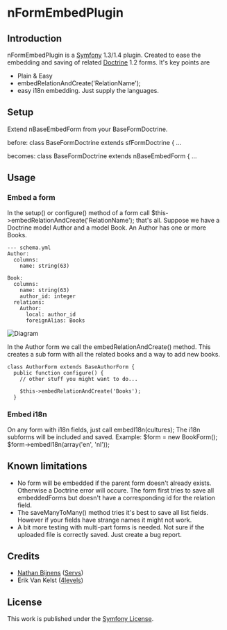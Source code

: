 # nFormEmbedPlugin

## Introduction
nFormEmbedPlugin is a [Symfony](http://symfony-project.org/) 1.3/1.4 plugin. Created to ease the embedding and saving of related [Doctrine](http://doctrine-project.org) 1.2 forms.
It's key points are

 *  Plain & Easy
 *  embedRelationAndCreate('RelationName');
 *  easy i18n embedding. Just supply the languages.


## Setup
Extend nBaseEmbedForm from your BaseFormDoctrine.

before: 
    class BaseFormDoctrine extends sfFormDoctrine { 
    ...

becomes:
    class BaseFormDoctrine extends nBaseEmbedForm {
    ...

## Usage
### Embed a form
In the setup() or configure() method of a form call $this->embedRelationAndCreate('RelationName'); that's all.
Suppose we have a Doctrine model Author and a model Book. An Author has one or more Books. 

    --- schema.yml
    Author:
      columns:
        name: string(63)
    
    Book:
      columns:
        name: string(63)
        author_id: integer
      relations:
        Author:
          local: author_id
          foreignAlias: Books

![Diagram](http://yuml.me/diagram/scruffy/class/[Author]1-0...*[Book])

In the Author form we call the embedRelationAndCreate() method. This creates a sub form with all the related books and a way to add new books.

    class AuthorForm extends BaseAuthorForm {
      public function configure() {
        // other stuff you might want to do...
        
        $this->embedRelationAndCreate('Books');
      }

### Embed i18n
On any form with i18n fields, just call embedI18n(cultures); The i18n subforms will be included and saved.
Example:
    $form = new BookForm();
    $form->embedI18n(array('en', 'nl'));
    

    

## Known limitations

 *  No form will be embedded if the parent form doesn't already exists. Otherwise a Doctrine error will occure. The form first tries to save all embeddedForms but doesn't have a corresponding id for the relation field.
 *  The saveManyToMany() method tries it's best to save all list fields. However if your fields have strange names it might not work.
 *  A bit more testing with multi-part forms is needed. Not sure if the uploaded file is correctly saved. Just create a bug report.

## Credits
 *  [Nathan Bijnens](http://twitter.com/nathan_gs) ([Servs](http://servs.eu))
 *  Erik Van Kelst ([4levels](http://4levels.org))
 
## License
This work is published under the [Symfony License](http://www.symfony-project.org/license).
